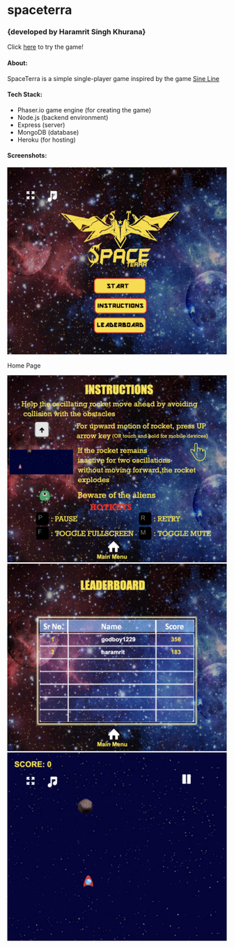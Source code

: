 # spaceterra
### {developed by Haramrit Singh Khurana}

Click [here](spaceterra.herokuapp.com) to try the game!

#### About:
SpaceTerra is a simple single-player game inspired by the game [Sine Line](https://play.google.com/store/apps/details?id=com.ThirdState.SineLine&hl=en_US&gl=US)

#### Tech Stack:
 - Phaser.io game engine (for creating the game)
- Node.js (backend environment)
- Express (server)
- MongoDB (database)
- Heroku (for hosting)

#### Screenshots:

![Home Page](screenshots/homepage.png)
<figcaption>Home Page</figcaption>

![Instructions](screenshots/instructions.png)
![Leaderboard](screenshots/leaderboard.png)
![Game Play](screenshots/game.png)
